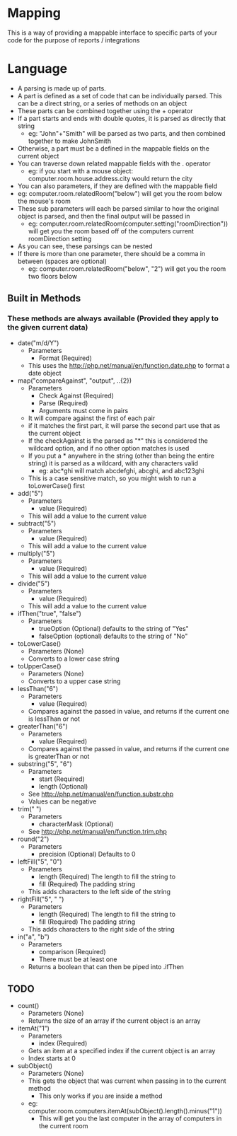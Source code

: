 # Mapping
This is a way of providing a mappable interface to specific parts of your code for the purpose of reports / integrations

# Language
* A parsing is made up of parts.
* A part is defined as a set of code that can be individually parsed.  This can be a direct string, or a series of methods on an object
* These parts can be combined together using the + operator
* If a part starts and ends with double quotes, it is parsed as directly that string
    * eg: "John"+"Smith" will be parsed as two parts, and then combined together to make JohnSmith
* Otherwise, a part must be a defined in the mappable fields on the current object
* You can traverse down related mappable fields with the . operator
    * eg: if you start with a mouse object: computer.room.house.address.city would return the city
* You can also parameters, if they are defined with the mappable field
* eg: computer.room.relatedRoom("below") will get you the room below the mouse's room
* These sub parameters will each be parsed similar to how the original object is parsed, and then the final output will be passed in
    * eg: computer.room.relatedRoom(computer.setting("roomDirection")) will get you the room based off of the computers current roomDirection setting
* As you can see, these parsings can be nested
* If there is more than one parameter, there should be a comma in between (spaces are optional)
    * eg: computer.room.relatedRoom("below", "2") will get you the room two floors below

## Built in Methods
### These methods are always available (Provided they apply to the given current data)

* date("m/d/Y")
    * Parameters
        * Format (Required)
    * This uses the http://php.net/manual/en/function.date.php to format a date object
* map("compareAgainst", "output", ..{2})
    * Parameters
        * Check Against (Required)
        * Parse (Required)
        * Arguments must come in pairs
    * It will compare against the first of each pair
    * if it matches the first part, it will parse the second part use that as the current object
    * If the checkAgainst is the parsed as "*" this is considered the wildcard option, and if no other option matches is used
    * If you put a * anywhere in the string (other than being the entire string) it is parsed as a wildcard, with any characters valid
        * eg: abc*ghi will match abcdefghi, abcghi, and abc123ghi
    * This is a case sensitive match, so you might wish to run a toLowerCase() first
* add("5")
    * Parameters
        * value (Required)
    * This will add a value to the current value
* subtract("5")
    * Parameters
        * value (Required)
    * This will add a value to the current value
* multiply("5")
    * Parameters
        * value (Required)
    * This will add a value to the current value
* divide("5")
    * Parameters
        * value (Required)
    * This will add a value to the current value
* ifThen("true", "false")
    * Parameters
        * trueOption (Optional) defaults to the string of "Yes"
        * falseOption (optional) defaults to the string of "No"
* toLowerCase()
    * Parameters (None)
    * Converts to a lower case string
* toUpperCase()
    * Parameters (None)
    * Converts to a upper case string
* lessThan("6")
    * Parameters
        * value (Required)
    * Compares against the passed in value, and returns if the current one is lessThan or not
* greaterThan("6")
    * Parameters
        * value (Required)
    * Compares against the passed in value, and returns if the current one is greaterThan or not
* substring("5", "6")
    * Parameters
        * start (Required)
        * length (Optional)
    * See http://php.net/manual/en/function.substr.php
    * Values can be negative
* trim(" ")
    * Parameters
        * characterMask (Optional)
    * See http://php.net/manual/en/function.trim.php
* round("2")
    * Parameters
        * precision (Optional) Defaults to 0
* leftFill("5", "0")
     * Parameters
        * length (Required) The length to fill the string to
        * fill (Required) The padding string
    * This adds characters to the left side of the string
* rightFill("5", " ")
     * Parameters
        * length (Required) The length to fill the string to
        * fill (Required) The padding string
    * This adds characters to the right side of the string
* in("a", "b")
    * Parameters
        * comparison (Required) 
        * There must be at least one
    * Returns a boolean that can then be piped into .ifThen

## TODO

* count()
    * Parameters (None)
    * Returns the size of an array if the current object is an array
* itemAt("1")
    * Parameters
        * index (Required)
    * Gets an item at a specified index if the current object is an array
    * Index starts at 0
* subObject()
    * Parameters (None)
    * This gets the object that was current when passing in to the current method
        * This only works if you are inside a method
    * eg: computer.room.computers.itemAt(subObject().length().minus("1"))
        * This will get you the last computer in the array of computers in the current room